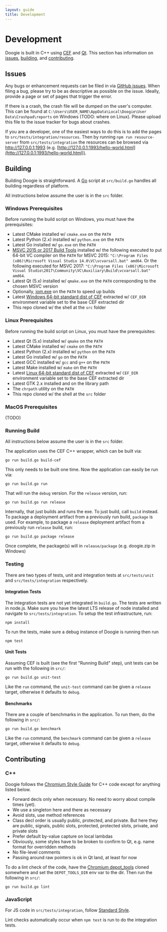 ```yaml
---
layout: guide
title: Development
---
```


# Development

Doogie is built in C++ using [CEF](https://bitbucket.org/chromiumembedded/cef) and [Qt](https://www.qt.io/). This
section has information on [issues](#issues), [building](#building), and [contributing](#contributing).

## Issues

Any bugs or enhancement requests can be filed in via [GitHub issues](https://github.com/cretz/doogie/issues/). When
filing a bug, please try to be as descriptive as possible on the issue. Ideally, provide a page or set of pages that
trigger the error.

If there is a crash, the crash file will be dumped on the user's computer. This can be found at
`C:\Users\USER_NAME\AppData\Local\Doogie\User Data\Crashpad\reports` on Windows (TODO: where on Linux). Please upload
this file to the issue tracker for bugs about crashes.

If you are a developer, one of the easiest ways to do this is to add the pages to `src/tests/integration/resources`.
Then by running `npm run resource-server` from `src/tests/integration` the resources can be browsed via
http://127.0.0.1:1993 (e.g. [http://127.0.0.1:1993/hello-world.html](http://127.0.0.1:1993/hello-world.html)).

## Building

Building Doogie is straightforward. A [Go](https://golang.org/) script at `src/build.go` handles all building regardless
of platform.

All instructions below assume the user is in the `src` folder.

### Windows Prerequisites

Before running the build script on Windows, you must have the prerequisites:

* Latest CMake installed w/ `cmake.exe` on the `PATH`
* Latest Python (2.x) installed w/ `python.exe` on the `PATH`
* Latest Go installed w/ `go.exe` on the `PATH`
* [MSVC 2015 or 2017 Build Tools](http://landinghub.visualstudio.com/visual-cpp-build-tools) installed w/ the following
  executed to put 64-bit VC compiler on the `PATH` for MSVC 2015:
  `"C:\Program Files (x86)\Microsoft Visual Studio 14.0\VC\vcvarsall.bat" amd64`. Or the following executed for MSVC
  2017: `"C:\Program Files (x86)\Microsoft Visual Studio\2017\Community\VC\Auxiliary\Build\vcvarsall.bat" amd64`.
* Latest Qt (5.x) installed w/ `qmake.exe` on the `PATH` corresponding to the chosen MSVC version
* Optionally, [jom.exe](https://wiki.qt.io/Jom) on the `PATH` to speed up builds
* Latest [Windows 64-bit standard dist of CEF](http://opensource.spotify.com/cefbuilds/index.html#windows64_builds)
  extracted w/ `CEF_DIR` environment variable set to the base CEF extracted dir
* This repo cloned w/ the shell at the `src` folder

### Linux Prerequisites

Before running the build script on Linux, you must have the prerequisites:

* Latest Qt (5.x) installed w/ `qmake` on the `PATH`
* Latest CMake installed w/ `cmake` on the `PATH`
* Latest Python (2.x) installed w/ `python` on the `PATH`
* Latest Go installed w/ `go` on the `PATH`
* Latest GCC installed w/ `gcc` and `g++` on the `PATH`
* Latest Make installed w/ `make` on the `PATH`
* Latest [Linux 64-bit standard dist of CEF](http://opensource.spotify.com/cefbuilds/index.html#linux64_builds)
  extracted w/ `CEF_DIR` environment variable set to the base CEF extracted dir
* Latest GTK 2.x installed and on the library path
* The `chrpath` utility on the `PATH`
* This repo cloned w/ the shell at the `src` folder

### MacOS Prerequisites

(TODO)

### Running Build

All instructions below assume the user is in the `src` folder.

The application uses the CEF C++ wrapper, which can be built via:

    go run build.go build-cef

This only needs to be built one time. Now the application can easily be run via:

    go run build.go run

That will run the `debug` version. For the `release` version, run:

    go run build.go run release

Internally, that just builds and runs the exe. To just build, call `build` instead. To package a deployment artifact
from a previously run build, `package` is used. For example, to package a `release` deployment artifact from a
previously run `release` build, run:

    go run build.go package release

Once complete, the package(s) will in `release/package` (e.g. doogie.zip in Windows)

### Testing

There are two types of tests, unit and integration tests at `src/tests/unit` and `src/tests/integration` respectively.

#### Integration Tests

The integration tests are not yet integrated in `build.go`. The tests are written in node.js. Make sure you have the
latest LTS release of node installed and navigate to `src/tests/integration`. To setup the test infrastructure, run:

    npm install

To run the tests, make sure a debug instance of Doogie is running then run

    npm test

#### Unit Tests

Assuming CEF is built (see the first "Running Build" step), unit tests can be run with the following in `src/`:

    go run build.go unit-test

Like the `run` command, the `unit-test` command can be given a `release` target, otherwise it defaults to `debug`.

#### Benchmarks

There are a couple of benchmarks in the application. To run them, do the following in `src/`:

    go run build.go benchmark

Like the `run` command, the `benchmark` command can be given a `release` target, otherwise it defaults to `debug`.

## Contributing

### C++

Doogie follows the [Chromium Style Guide](https://chromium.googlesource.com/chromium/src/+/master/styleguide/c++/c++.md)
for C++ code except for anything listed below.

* Forward decls only when necessary. No need to worry about compile times (yet).
* We use a singleton here and there as necessary
* Avoid slots, use method references
* Class decl order is usually public, protected, and private. But here they are public, signals, public slots,
  protected, protected slots, private, and private slots
* Prefer default by-value capture on local lambdas
* Obviously, some styles have to be broken to confirm to Qt, e.g. name format for overridden methods
* No file-level comments
* Passing around raw pointers is ok in Qt land, at least for now

To do a lint check of the code, have the
[Chromium depot_tools](https://chromium.googlesource.com/chromium/tools/depot_tools.git) cloned somewhere and set the
`DEPOT_TOOLS_DIR` env var to the dir. Then run the following in `src/`:

    go run build.go lint

### JavaScript

For JS code in `src/tests/integration`, follow [Standard Style](https://www.npmjs.com/package/standard).

Lint checks automatically occur when `npm test` is run to do the integration tests.

